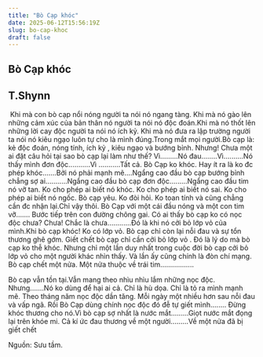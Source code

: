 ```yaml
---
title: "Bò Cạp khóc"
date: 2025-06-12T15:56:19Z
slug: bo-cap-khoc
draft: false
---
```


## Bò Cạp khóc

## T.Shynn

​ 
Khi mà con bò cạp nổi nóng người ta nói nó ngang tàng.
Khi mà nó gào lên những cảm xúc của bản thân nó người ta nói nó độc đoán.Khi mà nó thốt lên những lời cay độc người ta nói nó ích kỷ. Khi mà nó đưa ra lập trường người ta nói nó kiêu ngạo luôn tự cho là mình đúng.Trong mắt mọi người.Bò cạp là: kẻ độc đoán, nóng tính, ích kỷ , kiêu ngạo và bướng bỉnh.
Nhưng! Chưa một ai đặt câu hỏi tại sao bò cạp lại làm như thế? Vì.........Nó đau........Vì..........Nó thấy mình đơn độc...........Vì ...........Tất cả.
Bò Cạp ko khóc. Hay ít ra là ko đc phép khóc.......Bởi nó phải mạnh mẽ....Ngẩng cao đầu bò cạp bướng bỉnh chẳng sợ ai...........Ngẩng cao đầu bò cạp đơn độc.........Ngẩng cao đầu tim nó vỡ tan.
Ko cho phép ai biết nó khóc. 
Ko cho phép ai biết nó sai. Ko cho phép ai biết nó ngốc. 
Bò cạp yêu. Ko đòi hỏi. Ko toan tính và cũng chẳng cần đc nhận lại.Chỉ vậy thôi. 
Bò Cạp với một cái đầu nóng và một con tim vỡ.......
Bước tiếp trên con đường chông gai.
Có ai thấy bò cạp ko có nọc độc chưa? Chưa! Chắc là chưa............Đó là khi nó cởi bỏ lớp vỏ của mình.Khi bò cạp khóc!
Ko có lớp vỏ. Bò cạp chỉ còn lại nỗi đau và sự tổn thương ghê gớm. Giết chết bò cạp chỉ cần cởi bỏ lớp vỏ . Đó là lý do mà bò cạp ko thễ khóc. Nhưng chỉ một lần duy nhất trong cuộc đời bò cạp cởi bỏ lớp vỏ cho một người khác nhìn thấy. Và lần ấy cũng chính là đòn chí mạng. Bò cạp chết một nửa. Một nửa thuộc về trái tim.................
 
 
Bò cạp vẫn tồn tại.Vẫn mang theo nhìu nhìu lắm những nọc độc. Nhưng.......Nó ko dùng để hại ai cả. Chỉ là hù dọa. Chỉ là tỏ ra mình mạnh mẽ. Theo tháng năm nọc độc dần tăng. Mỗi ngày một nhiều hơn sau nỗi đau và vấp ngã. Rồi Bò Cạp dùng chính nọc độc đó đễ tự giết mình........
Đừng khóc thương cho nó.Vì bò cạp sợ nhất là nước mắt.........Giọt nước mắt đọng lại trên khóe mi. Cả kí ức đau thương về một người.........Về một nửa đã bị giết chết
 
 
 
Nguồn: Sưu tầm.